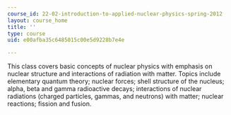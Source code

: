 ```yaml
---
course_id: 22-02-introduction-to-applied-nuclear-physics-spring-2012
layout: course_home
title: ''
type: course
uid: e00afba35c6485015c00e5d9228b7e4e

---
```

This class covers basic concepts of nuclear physics with emphasis on nuclear structure and interactions of radiation with matter. Topics include elementary quantum theory; nuclear forces; shell structure of the nucleus; alpha, beta and gamma radioactive decays; interactions of nuclear radiations (charged particles, gammas, and neutrons) with matter; nuclear reactions; fission and fusion.
